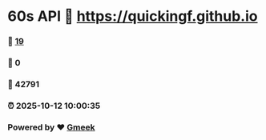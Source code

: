# 60s API :link: https://quickingf.github.io 
### :page_facing_up: [19](https://quickingf.github.io/tag.html) 
### :speech_balloon: 0 
### :hibiscus: 42791 
### :alarm_clock: 2025-10-12 10:00:35 
### Powered by :heart: [Gmeek](https://github.com/Meekdai/Gmeek)
